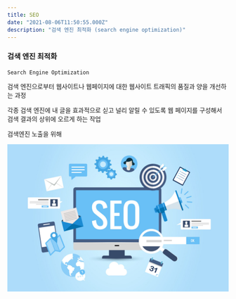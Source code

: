 ```yaml
---
title: SEO
date: "2021-08-06T11:50:55.000Z"
description: "검색 엔진 최적화 (search engine optimization)"
---
```


### 검색 엔진 최적화

    Search Engine Optimization

검색 엔진으로부터 웹사이트나 웹페이지에 대한 웹사이트 트래픽의 품질과 양을 개선하는 과정

각종 검색 엔진에 내 글을 효과적으로 싣고 널리 알릴 수 있도록 웹 페이지를 구성해서 검색 결과의 상위에 오르게 하는 작업

검색엔진 노출을 위해

![Seo](SEO.jpg "검색 엔진 최적화")

